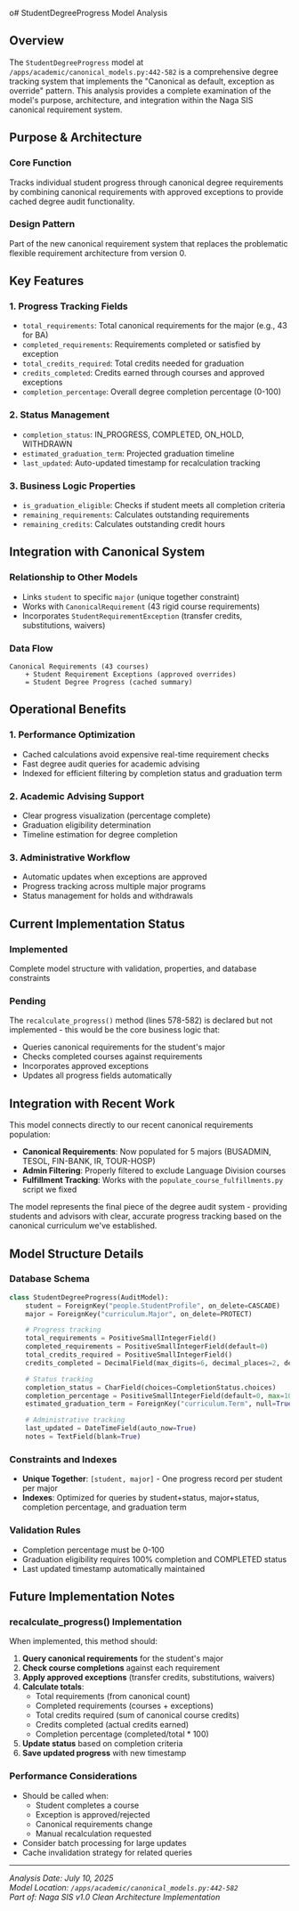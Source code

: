 o# StudentDegreeProgress Model Analysis

## Overview

The `StudentDegreeProgress` model at `/apps/academic/canonical_models.py:442-582` is a comprehensive degree tracking system that implements the "Canonical as default, exception as override" pattern. This analysis provides a complete examination of the model's purpose, architecture, and integration within the Naga SIS canonical requirement system.

## Purpose & Architecture

### Core Function

Tracks individual student progress through canonical degree requirements by combining canonical requirements with approved exceptions to provide cached degree audit functionality.

### Design Pattern

Part of the new canonical requirement system that replaces the problematic flexible requirement architecture from version 0.

## Key Features

### 1. Progress Tracking Fields

- `total_requirements`: Total canonical requirements for the major (e.g., 43 for BA)
- `completed_requirements`: Requirements completed or satisfied by exception
- `total_credits_required`: Total credits needed for graduation
- `credits_completed`: Credits earned through courses and approved exceptions
- `completion_percentage`: Overall degree completion percentage (0-100)

### 2. Status Management

- `completion_status`: IN_PROGRESS, COMPLETED, ON_HOLD, WITHDRAWN
- `estimated_graduation_term`: Projected graduation timeline
- `last_updated`: Auto-updated timestamp for recalculation tracking

### 3. Business Logic Properties

- `is_graduation_eligible`: Checks if student meets all completion criteria
- `remaining_requirements`: Calculates outstanding requirements
- `remaining_credits`: Calculates outstanding credit hours

## Integration with Canonical System

### Relationship to Other Models

- Links `student` to specific `major` (unique together constraint)
- Works with `CanonicalRequirement` (43 rigid course requirements)
- Incorporates `StudentRequirementException` (transfer credits, substitutions, waivers)

### Data Flow

```
Canonical Requirements (43 courses)
    + Student Requirement Exceptions (approved overrides)
    = Student Degree Progress (cached summary)
```

## Operational Benefits

### 1. Performance Optimization

- Cached calculations avoid expensive real-time requirement checks
- Fast degree audit queries for academic advising
- Indexed for efficient filtering by completion status and graduation term

### 2. Academic Advising Support

- Clear progress visualization (percentage complete)
- Graduation eligibility determination
- Timeline estimation for degree completion

### 3. Administrative Workflow

- Automatic updates when exceptions are approved
- Progress tracking across multiple major programs
- Status management for holds and withdrawals

## Current Implementation Status

### Implemented

Complete model structure with validation, properties, and database constraints

### Pending

The `recalculate_progress()` method (lines 578-582) is declared but not implemented - this would be the core business logic that:

- Queries canonical requirements for the student's major
- Checks completed courses against requirements
- Incorporates approved exceptions
- Updates all progress fields automatically

## Integration with Recent Work

This model connects directly to our recent canonical requirements population:

- **Canonical Requirements**: Now populated for 5 majors (BUSADMIN, TESOL, FIN-BANK, IR, TOUR-HOSP)
- **Admin Filtering**: Properly filtered to exclude Language Division courses
- **Fulfillment Tracking**: Works with the `populate_course_fulfillments.py` script we fixed

The model represents the final piece of the degree audit system - providing students and advisors with clear, accurate progress tracking based on the canonical curriculum we've established.

## Model Structure Details

### Database Schema

```python
class StudentDegreeProgress(AuditModel):
    student = ForeignKey("people.StudentProfile", on_delete=CASCADE)
    major = ForeignKey("curriculum.Major", on_delete=PROTECT)

    # Progress tracking
    total_requirements = PositiveSmallIntegerField()
    completed_requirements = PositiveSmallIntegerField(default=0)
    total_credits_required = PositiveSmallIntegerField()
    credits_completed = DecimalField(max_digits=6, decimal_places=2, default=0.00)

    # Status tracking
    completion_status = CharField(choices=CompletionStatus.choices)
    completion_percentage = PositiveSmallIntegerField(default=0, max=100)
    estimated_graduation_term = ForeignKey("curriculum.Term", null=True)

    # Administrative tracking
    last_updated = DateTimeField(auto_now=True)
    notes = TextField(blank=True)
```

### Constraints and Indexes

- **Unique Together**: `[student, major]` - One progress record per student per major
- **Indexes**: Optimized for queries by student+status, major+status, completion percentage, and graduation term

### Validation Rules

- Completion percentage must be 0-100
- Graduation eligibility requires 100% completion and COMPLETED status
- Last updated timestamp automatically maintained

## Future Implementation Notes

### recalculate_progress() Implementation

When implemented, this method should:

1. **Query canonical requirements** for the student's major
2. **Check course completions** against each requirement
3. **Apply approved exceptions** (transfer credits, substitutions, waivers)
4. **Calculate totals**:
   - Total requirements (from canonical count)
   - Completed requirements (courses + exceptions)
   - Total credits required (sum of canonical course credits)
   - Credits completed (actual credits earned)
   - Completion percentage (completed/total \* 100)
5. **Update status** based on completion criteria
6. **Save updated progress** with new timestamp

### Performance Considerations

- Should be called when:
  - Student completes a course
  - Exception is approved/rejected
  - Canonical requirements change
  - Manual recalculation requested
- Consider batch processing for large updates
- Cache invalidation strategy for related queries

---

_Analysis Date: July 10, 2025_  
_Model Location: `/apps/academic/canonical_models.py:442-582`_  
_Part of: Naga SIS v1.0 Clean Architecture Implementation_
